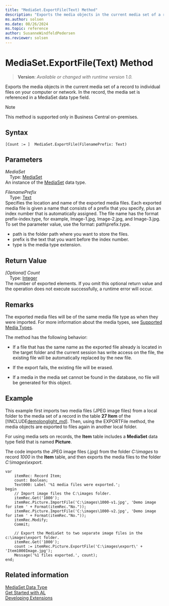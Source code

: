 ```yaml
---
title: "MediaSet.ExportFile(Text) Method"
description: "Exports the media objects in the current media set of a record to individual files on your computer or network."
ms.author: solsen
ms.date: 08/26/2024
ms.topic: reference
author: SusanneWindfeldPedersen
ms.reviewer: solsen
---
```

[//]: # (START>DO_NOT_EDIT)
[//]: # (IMPORTANT:Do not edit any of the content between here and the END>DO_NOT_EDIT.)
[//]: # (Any modifications should be made in the .xml files in the ModernDev repo.)
# MediaSet.ExportFile(Text) Method
> **Version**: _Available or changed with runtime version 1.0._

Exports the media objects in the current media set of a record to individual files on your computer or network. In the record, the media set is referenced in a MediaSet data type field.

> [!NOTE]
> This method is supported only in Business Central on-premises.

## Syntax
```AL
[Count := ]  MediaSet.ExportFile(FilenamePrefix: Text)
```
## Parameters
*MediaSet*  
&emsp;Type: [MediaSet](mediaset-data-type.md)  
An instance of the [MediaSet](mediaset-data-type.md) data type.  

*FilenamePrefix*  
&emsp;Type: [Text](../text/text-data-type.md)  
Specifies the location and name of the exported media files. Each exported media file is given a name that consists of a prefix that you specify, plus an index number that is automatically assigned. The file name has the format prefix-index.type, for example, Image-1.jpg, Image-2.jpg, and Image-3.jpg. To set the parameter value, use the format: path\\prefix.type.
-   path is the folder path where you want to store the files.
-   prefix is the text that you want before the index number.
-   type is the media type extension.  


## Return Value
*[Optional] Count*  
&emsp;Type: [Integer](../integer/integer-data-type.md)  
The number of exported elements. If you omit this optional return value and the operation does not execute successfully, a runtime error will occur.  


[//]: # (IMPORTANT: END>DO_NOT_EDIT)

## Remarks  
 The exported media files will be of the same media file type as when they were imported. For more information about the media types, see [Supported Media Types](../../devenv-working-with-media-on-records.md#SupportedMediaTypes).

The method has the following behavior:  

-   If a file that has the same name as the exported file already is located in the target folder and the current session has write access on the file, the existing file will be automatically replaced by the new file.  

-   If the export fails, the existing file will be erased.  

-   If a media in the media set cannot be found in the database, no file will be generated for this object.  

## Example  
This example first imports two media files \(JPEG image files\) from a local folder to the media set of a record in the table **27 Item** of the [!INCLUDE[demolonglight_md](../../includes/demolonglight_md.md)]. Then, using the EXPORTFile method, the media objects are exported to files again in another local folder.

For using media sets on records, the **Item** table includes a **MediaSet** data type field that is named **Picture**.  

 The code imports the JPEG image files \(.jpg\) from the folder *C:\images* to record *1000* in the **Item** table, and then exports the media files to the folder *C:\images\export*.  

```al
var
    itemRec: Record Item;
    count: Boolean;
    Text000: Label '%1 media files were exported.';
begin
    // Import image files the C:\images folder.  
    itemRec.Get('1000');
    itemRec.Picture.ImportFile('C:\images\1000-v1.jpg', 'Demo image for item ' + Format(itemRec."No."));
    itemRec.Picture.ImportFile('C:\images\1000-v2.jpg', 'Demo image for item ' + Format(itemRec."No."));
    itemRec.Modify;
    Commit;
    
    // Export the MediaSet to two separate image files in the c:\images\export folder.  
    itemRec.Get('1000');
    count := itemRec.Picture.ExportFile('C:\images\export\' + 'Item1000Image.jpg');   
    Message('%1 files exported.', count);
end;
```  

## Related information
[MediaSet Data Type](mediaset-data-type.md)  
[Get Started with AL](../../devenv-get-started.md)  
[Developing Extensions](../../devenv-dev-overview.md)